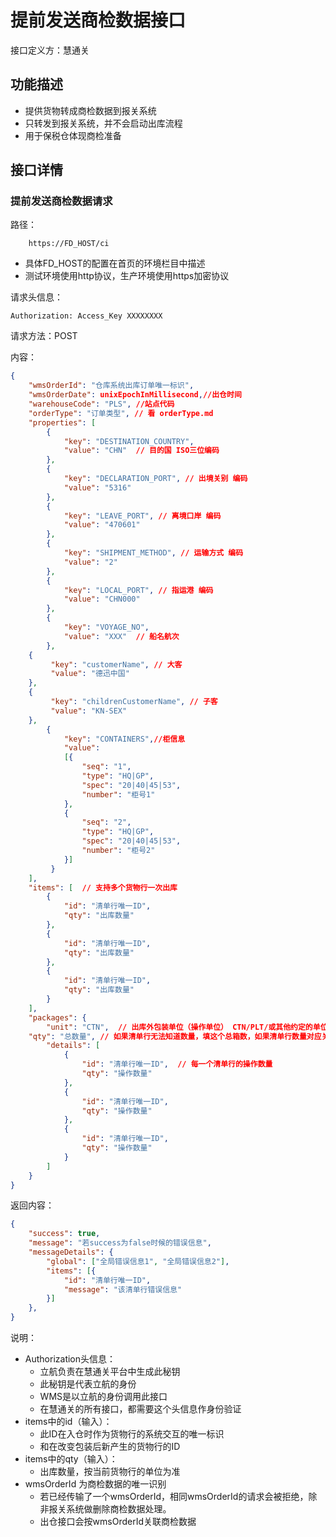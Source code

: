 # 提前发送商检数据接口

接口定义方：慧通关

## 功能描述

* 提供货物转成商检数据到报关系统
* 只转发到报关系统，并不会启动出库流程
* 用于保税仓体现商检准备

## 接口详情

### 提前发送商检数据请求

路径：

```
    https://FD_HOST/ci
```

* 具体FD_HOST的配置在首页的环境栏目中描述
* 测试环境使用http协议，生产环境使用https加密协议

请求头信息：

```
Authorization: Access_Key XXXXXXXX
```

请求方法：POST

内容：

```json
{
    "wmsOrderId": "仓库系统出库订单唯一标识",
    "wmsOrderDate": unixEpochInMillisecond,//出仓时间
    "warehouseCode": "PLS", //站点代码
    "orderType": "订单类型", // 看 orderType.md 
    "properties": [
        {
            "key": "DESTINATION_COUNTRY",
            "value": "CHN"  // 目的国 ISO三位编码
        },
        {
            "key": "DECLARATION_PORT", // 出境关别 编码
            "value": "5316"
        },
        {
            "key": "LEAVE_PORT", // 离境口岸 编码
            "value": "470601"
        },
        {
            "key": "SHIPMENT_METHOD", // 运输方式 编码
            "value": "2"
        },
        {
            "key": "LOCAL_PORT", // 指运港 编码
            "value": "CHN000"
        },
        {
            "key": "VOYAGE_NO",
            "value": "XXX"  // 船名航次
        },
	{
	     "key": "customerName", // 大客
	     "value": "德迅中国"
	},
	{
	     "key": "childrenCustomerName", // 子客
	     "value": "KN-SEX"
	},	
        {
            "key": "CONTAINERS",//柜信息
            "value":
            [{
                "seq": "1",
                "type": "HQ|GP",
                "spec": "20|40|45|53",
                "number": "柜号1"
            },
            {
                "seq": "2",
                "type": "HQ|GP",
                "spec": "20|40|45|53",
                "number": "柜号2"
            }]
         }
    ],
    "items": [  // 支持多个货物行一次出库
        {
            "id": "清单行唯一ID",
            "qty": "出库数量"
        },
        {
            "id": "清单行唯一ID",
            "qty": "出库数量"
        },
        {
            "id": "清单行唯一ID",
            "qty": "出库数量"
        }
    ],
    "packages": {
        "unit": "CTN",  // 出库外包装单位（操作单位） CTN/PLT/或其他约定的单位
	"qty": "总数量", // 如果清单行无法知道数量，填这个总箱数，如果清单行数量对应关系是明确的，这个地方填空（null 或 0）
        "details": [
            {
                "id": "清单行唯一ID",  // 每一个清单行的操作数量
                "qty": "操作数量"
            },
            {
                "id": "清单行唯一ID",
                "qty": "操作数量"
            },
            {
                "id": "清单行唯一ID",
                "qty": "操作数量"
            }
        ]
    }
}
```

返回内容：

```json
{
	"success": true,
	"message": "若success为false时候的错误信息",
	"messageDetails": {
		"global": ["全局错误信息1", "全局错误信息2"],
		"items": [{
			"id": "清单行唯一ID",
			"message": "该清单行错误信息"
		}]
	},
}
```

说明：

* Authorization头信息：
    * 立航负责在慧通关平台中生成此秘钥
    * 此秘钥是代表立航的身份
    * WMS是以立航的身份调用此接口
    * 在慧通关的所有接口，都需要这个头信息作身份验证
* items中的id（输入）：
    * 此ID在入仓时作为货物行的系统交互的唯一标识
    * 和在改变包装后新产生的货物行的ID
* items中的qty（输入）：
    * 出库数量，按当前货物行的单位为准
* wmsOrderId 为商检数据的唯一识别
    * 若已经传输了一个wmsOrderId，相同wmsOrderId的请求会被拒绝，除非报关系统做删除商检数据处理。
    * 出仓接口会按wmsOrderId关联商检数据

